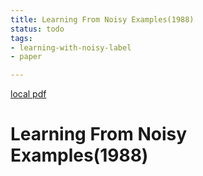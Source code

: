 ```yaml
---
title: Learning From Noisy Examples(1988)
status: todo
tags:
- learning-with-noisy-label
- paper

---
```


[local pdf](../../../pdfs/1988-Learning%20From%20Noisy%20Examples.pdf)

# Learning From Noisy Examples(1988)
